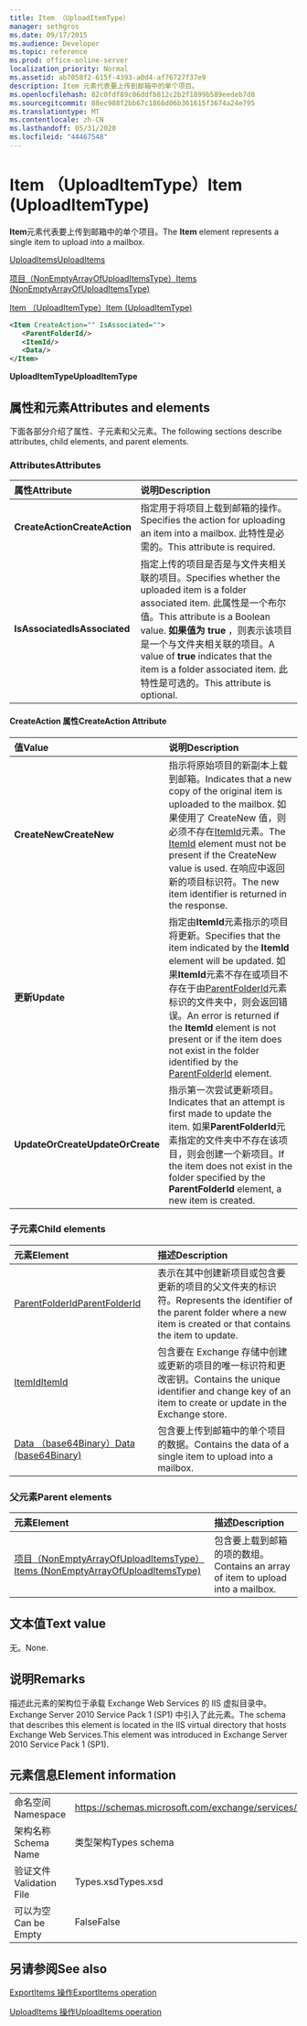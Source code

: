 ```yaml
---
title: Item （UploadItemType）
manager: sethgros
ms.date: 09/17/2015
ms.audience: Developer
ms.topic: reference
ms.prod: office-online-server
localization_priority: Normal
ms.assetid: ab7058f2-615f-4393-a0d4-af76727f37e9
description: Item 元素代表要上传到邮箱中的单个项目。
ms.openlocfilehash: 82c0fdf89c06ddfb812c2b2f1899b589eedeb7d8
ms.sourcegitcommit: 88ec988f2bb67c1866d06b361615f3674a24e795
ms.translationtype: MT
ms.contentlocale: zh-CN
ms.lasthandoff: 05/31/2020
ms.locfileid: "44467548"
---
```

# <a name="item-uploaditemtype"></a><span data-ttu-id="2dbdd-103">Item （UploadItemType）</span><span class="sxs-lookup"><span data-stu-id="2dbdd-103">Item (UploadItemType)</span></span>

<span data-ttu-id="2dbdd-104">**Item**元素代表要上传到邮箱中的单个项目。</span><span class="sxs-lookup"><span data-stu-id="2dbdd-104">The **Item** element represents a single item to upload into a mailbox.</span></span> 
  
[<span data-ttu-id="2dbdd-105">UploadItems</span><span class="sxs-lookup"><span data-stu-id="2dbdd-105">UploadItems</span></span>](uploaditems.md)
  
[<span data-ttu-id="2dbdd-106">项目（NonEmptyArrayOfUploadItemsType）</span><span class="sxs-lookup"><span data-stu-id="2dbdd-106">Items (NonEmptyArrayOfUploadItemsType)</span></span>](items-nonemptyarrayofuploaditemstype.md)
  
[<span data-ttu-id="2dbdd-107">Item （UploadItemType）</span><span class="sxs-lookup"><span data-stu-id="2dbdd-107">Item (UploadItemType)</span></span>](item-uploaditemtype.md)
  
```XML
<Item CreateAction="" IsAssociated="">
   <ParentFolderId/>
   <ItemId/>
   <Data/>
</Item>
```

 <span data-ttu-id="2dbdd-108">**UploadItemType**</span><span class="sxs-lookup"><span data-stu-id="2dbdd-108">**UploadItemType**</span></span>
## <a name="attributes-and-elements"></a><span data-ttu-id="2dbdd-109">属性和元素</span><span class="sxs-lookup"><span data-stu-id="2dbdd-109">Attributes and elements</span></span>

<span data-ttu-id="2dbdd-110">下面各部分介绍了属性、子元素和父元素。</span><span class="sxs-lookup"><span data-stu-id="2dbdd-110">The following sections describe attributes, child elements, and parent elements.</span></span>
  
### <a name="attributes"></a><span data-ttu-id="2dbdd-111">Attributes</span><span class="sxs-lookup"><span data-stu-id="2dbdd-111">Attributes</span></span>

|<span data-ttu-id="2dbdd-112">**属性**</span><span class="sxs-lookup"><span data-stu-id="2dbdd-112">**Attribute**</span></span>|<span data-ttu-id="2dbdd-113">**说明**</span><span class="sxs-lookup"><span data-stu-id="2dbdd-113">**Description**</span></span>|
|:-----|:-----|
|<span data-ttu-id="2dbdd-114">**CreateAction**</span><span class="sxs-lookup"><span data-stu-id="2dbdd-114">**CreateAction**</span></span> <br/> |<span data-ttu-id="2dbdd-115">指定用于将项目上载到邮箱的操作。</span><span class="sxs-lookup"><span data-stu-id="2dbdd-115">Specifies the action for uploading an item into a mailbox.</span></span> <span data-ttu-id="2dbdd-116">此特性是必需的。</span><span class="sxs-lookup"><span data-stu-id="2dbdd-116">This attribute is required.</span></span>  <br/> |
|<span data-ttu-id="2dbdd-117">**IsAssociated**</span><span class="sxs-lookup"><span data-stu-id="2dbdd-117">**IsAssociated**</span></span> <br/> |<span data-ttu-id="2dbdd-118">指定上传的项目是否是与文件夹相关联的项目。</span><span class="sxs-lookup"><span data-stu-id="2dbdd-118">Specifies whether the uploaded item is a folder associated item.</span></span> <span data-ttu-id="2dbdd-119">此属性是一个布尔值。</span><span class="sxs-lookup"><span data-stu-id="2dbdd-119">This attribute is a Boolean value.</span></span> <span data-ttu-id="2dbdd-120">**如果值为 true** ，则表示该项目是一个与文件夹相关联的项目。</span><span class="sxs-lookup"><span data-stu-id="2dbdd-120">A value of **true** indicates that the item is a folder associated item.</span></span> <span data-ttu-id="2dbdd-121">此特性是可选的。</span><span class="sxs-lookup"><span data-stu-id="2dbdd-121">This attribute is optional.</span></span>  <br/> |
   
#### <a name="createaction-attribute"></a><span data-ttu-id="2dbdd-122">CreateAction 属性</span><span class="sxs-lookup"><span data-stu-id="2dbdd-122">CreateAction Attribute</span></span>

|<span data-ttu-id="2dbdd-123">**值**</span><span class="sxs-lookup"><span data-stu-id="2dbdd-123">**Value**</span></span>|<span data-ttu-id="2dbdd-124">**说明**</span><span class="sxs-lookup"><span data-stu-id="2dbdd-124">**Description**</span></span>|
|:-----|:-----|
|<span data-ttu-id="2dbdd-125">**CreateNew**</span><span class="sxs-lookup"><span data-stu-id="2dbdd-125">**CreateNew**</span></span> <br/> |<span data-ttu-id="2dbdd-126">指示将原始项目的新副本上载到邮箱。</span><span class="sxs-lookup"><span data-stu-id="2dbdd-126">Indicates that a new copy of the original item is uploaded to the mailbox.</span></span> <span data-ttu-id="2dbdd-127">如果使用了 CreateNew 值，则必须不存在[ItemId](itemid.md)元素。</span><span class="sxs-lookup"><span data-stu-id="2dbdd-127">The [ItemId](itemid.md) element must not be present if the CreateNew value is used.</span></span> <span data-ttu-id="2dbdd-128">在响应中返回新的项目标识符。</span><span class="sxs-lookup"><span data-stu-id="2dbdd-128">The new item identifier is returned in the response.</span></span>  <br/> |
|<span data-ttu-id="2dbdd-129">**更新**</span><span class="sxs-lookup"><span data-stu-id="2dbdd-129">**Update**</span></span> <br/> |<span data-ttu-id="2dbdd-130">指定由**ItemId**元素指示的项目将更新。</span><span class="sxs-lookup"><span data-stu-id="2dbdd-130">Specifies that the item indicated by the **ItemId** element will be updated.</span></span> <span data-ttu-id="2dbdd-131">如果**ItemId**元素不存在或项目不存在于由[ParentFolderId](parentfolderid.md)元素标识的文件夹中，则会返回错误。</span><span class="sxs-lookup"><span data-stu-id="2dbdd-131">An error is returned if the **ItemId** element is not present or if the item does not exist in the folder identified by the [ParentFolderId](parentfolderid.md) element.</span></span>  <br/> |
|<span data-ttu-id="2dbdd-132">**UpdateOrCreate**</span><span class="sxs-lookup"><span data-stu-id="2dbdd-132">**UpdateOrCreate**</span></span> <br/> |<span data-ttu-id="2dbdd-133">指示第一次尝试更新项目。</span><span class="sxs-lookup"><span data-stu-id="2dbdd-133">Indicates that an attempt is first made to update the item.</span></span> <span data-ttu-id="2dbdd-134">如果**ParentFolderId**元素指定的文件夹中不存在该项目，则会创建一个新项目。</span><span class="sxs-lookup"><span data-stu-id="2dbdd-134">If the item does not exist in the folder specified by the **ParentFolderId** element, a new item is created.</span></span>  <br/> |
   
### <a name="child-elements"></a><span data-ttu-id="2dbdd-135">子元素</span><span class="sxs-lookup"><span data-stu-id="2dbdd-135">Child elements</span></span>

|<span data-ttu-id="2dbdd-136">**元素**</span><span class="sxs-lookup"><span data-stu-id="2dbdd-136">**Element**</span></span>|<span data-ttu-id="2dbdd-137">**描述**</span><span class="sxs-lookup"><span data-stu-id="2dbdd-137">**Description**</span></span>|
|:-----|:-----|
|[<span data-ttu-id="2dbdd-138">ParentFolderId</span><span class="sxs-lookup"><span data-stu-id="2dbdd-138">ParentFolderId</span></span>](parentfolderid.md) <br/> |<span data-ttu-id="2dbdd-139">表示在其中创建新项目或包含要更新的项目的父文件夹的标识符。</span><span class="sxs-lookup"><span data-stu-id="2dbdd-139">Represents the identifier of the parent folder where a new item is created or that contains the item to update.</span></span>  <br/> |
|[<span data-ttu-id="2dbdd-140">ItemId</span><span class="sxs-lookup"><span data-stu-id="2dbdd-140">ItemId</span></span>](itemid.md) <br/> |<span data-ttu-id="2dbdd-141">包含要在 Exchange 存储中创建或更新的项目的唯一标识符和更改密钥。</span><span class="sxs-lookup"><span data-stu-id="2dbdd-141">Contains the unique identifier and change key of an item to create or update in the Exchange store.</span></span>  <br/> |
|[<span data-ttu-id="2dbdd-142">Data （base64Binary）</span><span class="sxs-lookup"><span data-stu-id="2dbdd-142">Data (base64Binary)</span></span>](data-base64binary.md) <br/> |<span data-ttu-id="2dbdd-143">包含要上传到邮箱中的单个项目的数据。</span><span class="sxs-lookup"><span data-stu-id="2dbdd-143">Contains the data of a single item to upload into a mailbox.</span></span>  <br/> |
   
### <a name="parent-elements"></a><span data-ttu-id="2dbdd-144">父元素</span><span class="sxs-lookup"><span data-stu-id="2dbdd-144">Parent elements</span></span>

|<span data-ttu-id="2dbdd-145">**元素**</span><span class="sxs-lookup"><span data-stu-id="2dbdd-145">**Element**</span></span>|<span data-ttu-id="2dbdd-146">**描述**</span><span class="sxs-lookup"><span data-stu-id="2dbdd-146">**Description**</span></span>|
|:-----|:-----|
|[<span data-ttu-id="2dbdd-147">项目（NonEmptyArrayOfUploadItemsType）</span><span class="sxs-lookup"><span data-stu-id="2dbdd-147">Items (NonEmptyArrayOfUploadItemsType)</span></span>](items-nonemptyarrayofuploaditemstype.md) <br/> |<span data-ttu-id="2dbdd-148">包含要上载到邮箱的项的数组。</span><span class="sxs-lookup"><span data-stu-id="2dbdd-148">Contains an array of item to upload into a mailbox.</span></span>  <br/> |
   
## <a name="text-value"></a><span data-ttu-id="2dbdd-149">文本值</span><span class="sxs-lookup"><span data-stu-id="2dbdd-149">Text value</span></span>

<span data-ttu-id="2dbdd-150">无。</span><span class="sxs-lookup"><span data-stu-id="2dbdd-150">None.</span></span>
  
## <a name="remarks"></a><span data-ttu-id="2dbdd-151">说明</span><span class="sxs-lookup"><span data-stu-id="2dbdd-151">Remarks</span></span>

<span data-ttu-id="2dbdd-152">描述此元素的架构位于承载 Exchange Web Services 的 IIS 虚拟目录中。Exchange Server 2010 Service Pack 1 (SP1) 中引入了此元素。</span><span class="sxs-lookup"><span data-stu-id="2dbdd-152">The schema that describes this element is located in the IIS virtual directory that hosts Exchange Web Services.This element was introduced in Exchange Server 2010 Service Pack 1 (SP1).</span></span>
  
## <a name="element-information"></a><span data-ttu-id="2dbdd-153">元素信息</span><span class="sxs-lookup"><span data-stu-id="2dbdd-153">Element information</span></span>

|||
|:-----|:-----|
|<span data-ttu-id="2dbdd-154">命名空间</span><span class="sxs-lookup"><span data-stu-id="2dbdd-154">Namespace</span></span>  <br/> |https://schemas.microsoft.com/exchange/services/2006/types  <br/> |
|<span data-ttu-id="2dbdd-155">架构名称</span><span class="sxs-lookup"><span data-stu-id="2dbdd-155">Schema Name</span></span>  <br/> |<span data-ttu-id="2dbdd-156">类型架构</span><span class="sxs-lookup"><span data-stu-id="2dbdd-156">Types schema</span></span>  <br/> |
|<span data-ttu-id="2dbdd-157">验证文件</span><span class="sxs-lookup"><span data-stu-id="2dbdd-157">Validation File</span></span>  <br/> |<span data-ttu-id="2dbdd-158">Types.xsd</span><span class="sxs-lookup"><span data-stu-id="2dbdd-158">Types.xsd</span></span>  <br/> |
|<span data-ttu-id="2dbdd-159">可以为空</span><span class="sxs-lookup"><span data-stu-id="2dbdd-159">Can be Empty</span></span>  <br/> |<span data-ttu-id="2dbdd-160">False</span><span class="sxs-lookup"><span data-stu-id="2dbdd-160">False</span></span>  <br/> |
   
## <a name="see-also"></a><span data-ttu-id="2dbdd-161">另请参阅</span><span class="sxs-lookup"><span data-stu-id="2dbdd-161">See also</span></span>



[<span data-ttu-id="2dbdd-162">ExportItems 操作</span><span class="sxs-lookup"><span data-stu-id="2dbdd-162">ExportItems operation</span></span>](exportitems-operation.md)
  
[<span data-ttu-id="2dbdd-163">UploadItems 操作</span><span class="sxs-lookup"><span data-stu-id="2dbdd-163">UploadItems operation</span></span>](uploaditems-operation.md)

